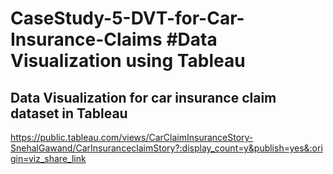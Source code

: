 # CaseStudy-5-DVT-for-Car-Insurance-Claims #Data Visualization using Tableau

Data Visualization for car insurance claim dataset in Tableau
------------------------------------------------------------------

https://public.tableau.com/views/CarClaimInsuranceStory-SnehalGawand/CarInsuranceclaimStory?:display_count=y&publish=yes&:origin=viz_share_link
